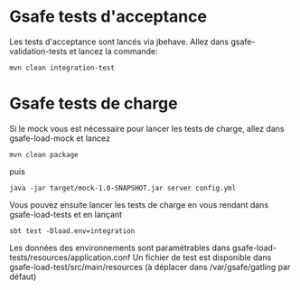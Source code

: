 # Gsafe tests d'acceptance

Les tests d'acceptance sont lancés via jbehave.
Allez dans gsafe-validation-tests et lancez la commande:

```
mvn clean integration-test
```
# Gsafe tests de charge

Si le mock vous est nécessaire pour lancer les tests de charge, allez dans gsafe-load-mock et lancez
```
mvn clean package
```
puis 
```
java -jar target/mock-1.0-SNAPSHOT.jar server config.yml
```

Vous pouvez ensuite lancer les tests de charge en vous rendant dans gsafe-load-tests et en lançant
```
sbt test -Dload.env=integration
```
Les données des environnements sont paramétrables dans gsafe-load-tests/resources/application.conf
Un fichier de test est disponible dans gsafe-load-test/src/main/resources (à déplacer dans /var/gsafe/gatling par défaut)
